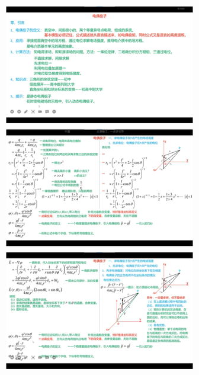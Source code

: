 ![image-20221203213249962](assets/image-20221203213249962.png)

![image-20221204153847610](assets/image-20221204153847610.png)

![image-20221204154412701](assets/image-20221204154412701.png)




